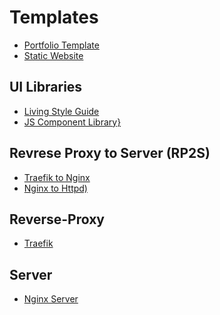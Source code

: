 # Templates

- [Portfolio Template](https://github.com/paulAlexSerban/project-boilerplate-archetype-n-framework)
- [Static Website](https://github.com/paulAlexSerban/tpl--static-website)

<!--
## Tech Stacks
- LAMP
- NMP
- MERN
- MEAN
- MEVN

## Content Management Systems
- Wordpress

## Client Side Rendering(CSR)
- ReactJS

## Server to Database

- ExpressJS - MongoDB
- ExpressJS - SQL

## Server Side Rendering (SSR)
- Php
- ExpressJS - Ejs
- NextJS - Jsx

## Jamstack - Static Site Generator
- Jekyll
- Eleventy
- Hugo
- Pelican

## Style Guides
- Storybook - FE Style Guide
-->
## UI Libraries
- [Living Style Guide](https://github.com/paulAlexSerban/tpl--living-style-guide)
- [JS Component Library}](https://github.com/paulAlexSerban/tpl--js-component-library)

## Revrese Proxy to Server (RP2S)
- [Traefik to Nginx](https://github.com/paulAlexSerban/tpl--traefik-proxy--nginx-server)
- [Nginx to Httpd)](https://github.com/paulAlexSerban/tpl--nginx-proxy--httpd-server)

## Reverse-Proxy
- [Traefik](https://github.com/paulAlexSerban/tpl--traefik-proxy)
<!--
- Nginx Reverse Proxy

## Server to Database
- Php - SQL
- NodeJS to MongoDB

## Database
- Redis
- Mongoose
- MongoDB
- PhpMyAdmin
- PostgresSql
- SQL
-->
## Server
- [Nginx Server](https://github.com/paulAlexSerban/tpl--nginx-server)

<!--
- [ExpressJS (NodeJS v14)](https://github.com/paulAlexSerban/template-nodejs-14)
- [ExpressJS - Redis (NodeJS v14)](https://github.com/paulAlexSerban/template-nodejs-redis)
- [ExpressJS - EJS (NodeJS v14)](https://github.com/paulAlexSerban/ejs-template)
- [Style Guide Template](https://github.com/paulAlexSerban/style-guide-template)


